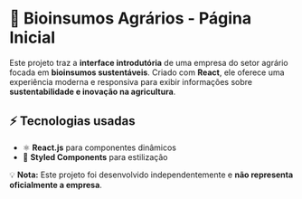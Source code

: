 # 🌱 Bioinsumos Agrários - Página Inicial  

Este projeto traz a **interface introdutória** de uma empresa do setor agrário focada em **bioinsumos sustentáveis**. Criado com **React**, ele oferece uma experiência moderna e responsiva para exibir informações sobre **sustentabilidade e inovação na agricultura**.  

## ⚡ Tecnologias usadas  
- ⚛ **React.js** para componentes dinâmicos  
- 🎨 **Styled Components** para estilização  

💡 **Nota:** Este projeto foi desenvolvido independentemente e **não representa oficialmente a empresa**.  
